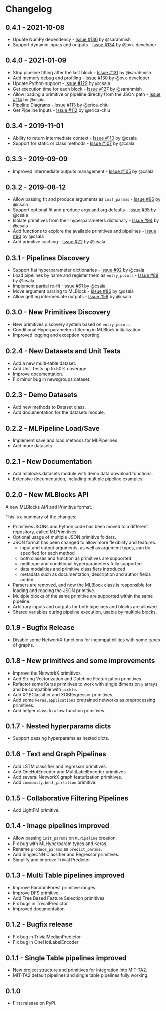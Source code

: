 Changelog
=========

0.4.1 - 2021-10-08
------------------

* Update NumPy dependency - [Issue #136](https://github.com/MLBazaar/MLBlocks/issues/136) by @sarahmish
* Support dynamic inputs and outputs - [Issue #134](https://github.com/MLBazaar/MLBlocks/issues/134) by @pvk-developer

0.4.0 - 2021-01-09
------------------

* Stop pipeline fitting after the last block - [Issue #131](https://github.com/MLBazaar/MLBlocks/issues/131) by @sarahmish
* Add memory debug and profiling - [Issue #130](https://github.com/MLBazaar/MLBlocks/issues/130) by @pvk-developer
* Update Python support - [Issue #129](https://github.com/MLBazaar/MLBlocks/issues/129) by @csala
* Get execution time for each block - [Issue #127](https://github.com/MLBazaar/MLBlocks/issues/127) by @sarahmish
* Allow loading a primitive or pipeline directly from the JSON path - [Issue #114](https://github.com/MLBazaar/MLBlocks/issues/114) by @csala
* Pipeline Diagrams - [Issue #113](https://github.com/MLBazaar/MLBlocks/issues/113) by @erica-chiu
* Get Pipeline Inputs - [Issue #112](https://github.com/MLBazaar/MLBlocks/issues/112) by @erica-chiu

0.3.4 - 2019-11-01
------------------

* Ability to return intermediate context - [Issue #110](https://github.com/MLBazaar/MLBlocks/issues/110) by @csala
* Support for static or class methods - [Issue #107](https://github.com/MLBazaar/MLBlocks/issues/107) by @csala

0.3.3 - 2019-09-09
------------------

* Improved intermediate outputs management - [Issue #105](https://github.com/MLBazaar/MLBlocks/issues/105) by @csala

0.3.2 - 2019-08-12
------------------

* Allow passing fit and produce arguments as `init_params` - [Issue #96](https://github.com/MLBazaar/MLBlocks/issues/96) by @csala
* Support optional fit and produce args and arg defaults - [Issue #95](https://github.com/MLBazaar/MLBlocks/issues/95) by @csala
* Isolate primitives from their hyperparameters dictionary - [Issue #94](https://github.com/MLBazaar/MLBlocks/issues/94) by @csala
* Add functions to explore the available primitives and pipelines - [Issue #90](https://github.com/MLBazaar/MLBlocks/issues/90) by @csala
* Add primitive caching - [Issue #22](https://github.com/MLBazaar/MLBlocks/issues/22) by @csala

0.3.1 - Pipelines Discovery
---------------------------

* Support flat hyperparameter dictionaries - [Issue #92](https://github.com/MLBazaar/MLBlocks/issues/92) by @csala
* Load pipelines by name and register them as `entry_points` - [Issue #88](https://github.com/MLBazaar/MLBlocks/issues/88) by @csala
* Implement partial re-fit -[Issue #61](https://github.com/MLBazaar/MLBlocks/issues/61) by @csala
* Move argument parsing to MLBlock - [Issue #86](https://github.com/MLBazaar/MLBlocks/issues/86) by @csala
* Allow getting intermediate outputs - [Issue #58](https://github.com/MLBazaar/MLBlocks/issues/58) by @csala

0.3.0 - New Primitives Discovery
--------------------------------

* New primitives discovery system based on `entry_points`.
* Conditional Hyperparameters filtering in MLBlock initialization.
* Improved logging and exception reporting.

0.2.4 - New Datasets and Unit Tests
-----------------------------------

* Add a new multi-table dataset.
* Add Unit Tests up to 50% coverage.
* Improve documentation.
* Fix minor bug in newsgroups dataset.

0.2.3 - Demo Datasets
---------------------

* Add new methods to Dataset class.
* Add documentation for the datasets module.

0.2.2 - MLPipeline Load/Save
----------------------------

* Implement save and load methods for MLPipelines
* Add more datasets

0.2.1 - New Documentation
-------------------------

* Add mlblocks.datasets module with demo data download functions.
* Extensive documentation, including multiple pipeline examples.

0.2.0 - New MLBlocks API
------------------------

A new MLBlocks API and Primitive format.

This is a summary of the changes:

* Primitives JSONs and Python code has been moved to a different repository, called MLPrimitives
* Optional usage of multiple JSON primitive folders.
* JSON format has been changed to allow more flexibility and features:
    * input and output arguments, as well as argument types, can be specified for each method
    * both classes and function as primitives are supported
    * multitype and conditional hyperparameters fully supported
    * data modalities and primitive classifiers introduced
    * metadata such as documentation, description and author fields added
* Parsers are removed, and now the MLBlock class is responsible for loading and reading the
  JSON primitive.
* Multiple blocks of the same primitive are supported within the same pipeline.
* Arbitrary inputs and outputs for both pipelines and blocks are allowed.
* Shared variables during pipeline execution, usable by multiple blocks.

0.1.9 - Bugfix Release
----------------------

* Disable some NetworkX functions for incompatibilities with some types of graphs.

0.1.8 - New primitives and some improvements
--------------------------------------------

* Improve the NetworkX primitives.
* Add String Vectorization and Datetime Featurization primitives.
* Refactor some Keras primitives to work with single dimension `y` arrays and be compatible with `pickle`.
* Add XGBClassifier and XGBRegressor primitives.
* Add some `keras.applications` pretrained networks as preprocessing primitives.
* Add helper class to allow function primitives.

0.1.7 - Nested hyperparams dicts
--------------------------------

* Support passing hyperparams as nested dicts.

0.1.6 - Text and Graph Pipelines
--------------------------------

* Add LSTM classifier and regressor primitives.
* Add OneHotEncoder and MultiLabelEncoder primitives.
* Add several NetworkX graph featurization primitives.
* Add `community.best_partition` primitive.

0.1.5 - Collaborative Filtering Pipelines
-----------------------------------------

* Add LightFM primitive.

0.1.4 - Image pipelines improved
--------------------------------

* Allow passing `init_params` on `MLPipeline` creation.
* Fix bug with MLHyperparam types and Keras.
* Rename `produce_params` as `predict_params`.
* Add SingleCNN Classifier and Regressor primitives.
* Simplify and improve Trivial Predictor

0.1.3 - Multi Table pipelines improved
--------------------------------------

* Improve RandomForest primitive ranges
* Improve DFS primitive
* Add Tree Based Feature Selection primitives
* Fix bugs in TrivialPredictor
* Improved documentation

0.1.2 - Bugfix release
----------------------

* Fix bug in TrivialMedianPredictor
* Fix bug in OneHotLabelEncoder

0.1.1 - Single Table pipelines improved
---------------------------------------

* New project structure and primitives for integration into MIT-TA2.
* MIT-TA2 default pipelines and single table pipelines fully working.

0.1.0
-----

* First release on PyPI.
